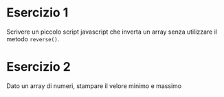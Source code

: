 # Esercizio 1

Scrivere un piccolo script javascript che inverta un array senza utilizzare il metodo `reverse()`.


# Esercizio 2

Dato un array di numeri, stampare il velore minimo e massimo
